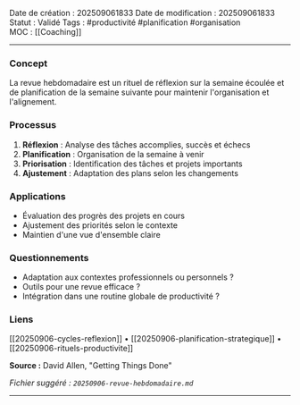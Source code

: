 Date de création : 202509061833
Date de modification : 202509061833
Statut : Validé
Tags : #productivité #planification #organisation  
MOC : [[Coaching]]
***
### Concept

La revue hebdomadaire est un rituel de réflexion sur la semaine écoulée et de planification de la semaine suivante pour maintenir l'organisation et l'alignement.

### Processus

1. **Réflexion** : Analyse des tâches accomplies, succès et échecs  
2. **Planification** : Organisation de la semaine à venir  
3. **Priorisation** : Identification des tâches et projets importants  
4. **Ajustement** : Adaptation des plans selon les changements

### Applications

- Évaluation des progrès des projets en cours  
- Ajustement des priorités selon le contexte  
- Maintien d'une vue d'ensemble claire

### Questionnements

- Adaptation aux contextes professionnels ou personnels ?  
- Outils pour une revue efficace ?  
- Intégration dans une routine globale de productivité ?

### Liens

[[20250906-cycles-reflexion]] • [[20250906-planification-strategique]] • [[20250906-rituels-productivite]]

**Source :** David Allen, "Getting Things Done"

*Fichier suggéré : `20250906-revue-hebdomadaire.md`*

*** 